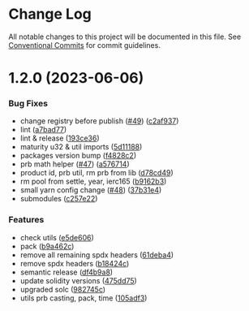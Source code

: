 # Change Log

All notable changes to this project will be documented in this file.
See [Conventional Commits](https://conventionalcommits.org) for commit guidelines.

# 1.2.0 (2023-06-06)


### Bug Fixes

* change registry before publish ([#49](https://github.com/Voltz-Protocol/v2-core/issues/49)) ([c2af937](https://github.com/Voltz-Protocol/v2-core/commit/c2af937208349736102604a0118c8a92a8d9fb1a))
* lint ([a7bad77](https://github.com/Voltz-Protocol/v2-core/commit/a7bad778d46b08dfbb0bf12d27ebf9288f0270a3))
* lint & release ([193ce36](https://github.com/Voltz-Protocol/v2-core/commit/193ce369919903d65bc0793e4315c08b85c48184))
* maturity u32 & util imports ([5d11188](https://github.com/Voltz-Protocol/v2-core/commit/5d11188d5bbd21a202dbcfbcfe012196415dc78a))
* packages version bump ([f4828c2](https://github.com/Voltz-Protocol/v2-core/commit/f4828c29a8ac8b02c8b5a3ba6a89169be9cebbbc))
* prb math helper ([#47](https://github.com/Voltz-Protocol/v2-core/issues/47)) ([a576714](https://github.com/Voltz-Protocol/v2-core/commit/a5767144c8ea334c05c3a4b7333ded0523538c22))
* product id, prb util, rm prb from lib ([d78cd49](https://github.com/Voltz-Protocol/v2-core/commit/d78cd49c63268b9fbdb23d902005b6f013ea1d66))
* rm pool from settle, year, ierc165 ([b9162b3](https://github.com/Voltz-Protocol/v2-core/commit/b9162b3d5c2e27fc2ea0d313429d087c3a6d0b3f))
* small yarn config change ([#48](https://github.com/Voltz-Protocol/v2-core/issues/48)) ([37b31e4](https://github.com/Voltz-Protocol/v2-core/commit/37b31e4f93cbad8fe4858d6a42e4546ca14ea799))
* submodules ([c257e22](https://github.com/Voltz-Protocol/v2-core/commit/c257e229b99336e6bf5bf72183e29d4185e7fbbc))


### Features

* check utils ([e5de606](https://github.com/Voltz-Protocol/v2-core/commit/e5de606190e2b619fd18dd7b4808682cdf72aff5))
* pack ([b9a462c](https://github.com/Voltz-Protocol/v2-core/commit/b9a462c27b0b4fd0f44a5b49ac7dfb8426af8e3a))
* remove all remaining spdx headers ([61deba4](https://github.com/Voltz-Protocol/v2-core/commit/61deba4cb171873e63f62352b47e132b27e31e27))
* remove spdx headers ([b18424c](https://github.com/Voltz-Protocol/v2-core/commit/b18424cfc86bacf6e5464326fd38da82df5ea1b0))
* semantic release ([df4b9a8](https://github.com/Voltz-Protocol/v2-core/commit/df4b9a8c6fe504ed8e3961a756b49cc2bda9e437))
* update solidity versions ([475dd75](https://github.com/Voltz-Protocol/v2-core/commit/475dd75782db8d7a1f2be9a96555729ce4600912))
* upgraded solc ([982745c](https://github.com/Voltz-Protocol/v2-core/commit/982745c5ac099841491d44928e8634f7aa9e9bed))
* utils prb casting, pack, time ([105adf3](https://github.com/Voltz-Protocol/v2-core/commit/105adf3ba7b8f4c1e37f798d3398d050d0154965))
